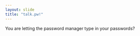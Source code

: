 ```yaml
---
layout: slide
title: "talk.pw!"
---
```

You are letting the password manager type in your passwords?
